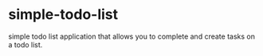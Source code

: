 # simple-todo-list
simple todo list application that allows you to complete and create tasks on a todo list.

